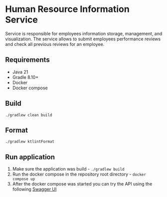 # Human Resource Information Service

Service is responsible for employees information storage, management, and visualization.
The service allows to submit employees performance reviews and check all previous reviews for an employee.

## Requirements
- Java 21
- Gradle 8.10+
- Docker
- Docker compose

## Build
`./gradlew clean build`

## Format
`./gradlew ktlintFormat`

## Run application
1. Make sure the application was build - `./gradlew build`
2. Run the docker compose in the repository root directory - `docker compose up`
3. After the docker compose was started you can try the API using the following [Swagger UI](http://127.0.0.1:8080/openapi)
